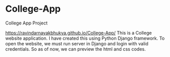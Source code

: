 # College-App
College App Project

https://ravindarnayakbhukya.github.io/College-App/ 
This is a College website application. I have created this using Python Django framework. 
To open the website, we must run server in Django and login  with valid credentials. So as of now, we can preview the html and css codes. 
